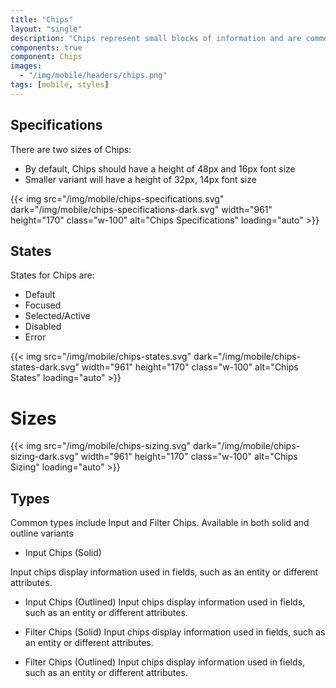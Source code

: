 ```yaml
---
title: "Chips"
layout: "single"
description: "Chips represent small blocks of information and are commonly used for input or filtering."
components: true
component: Chips
images:
  - "/img/mobile/headers/chips.png"
tags: [mobile, styles]
---
```


## Specifications

There are two sizes of Chips:

- By default, Chips should have a height of 48px and 16px font size
- Smaller variant will have a height of 32px, 14px font size

{{< img src="/img/mobile/chips-specifications.svg" dark="/img/mobile/chips-specifications-dark.svg" width="961" height="170" class="w-100" alt="Chips Specifications" loading="auto" >}}

## States

States for Chips are:
- Default
- Focused
- Selected/Active
- Disabled
- Error

{{< img src="/img/mobile/chips-states.svg" dark="/img/mobile/chips-states-dark.svg" width="961" height="170" class="w-100" alt="Chips States" loading="auto" >}}

# Sizes

{{< img src="/img/mobile/chips-sizing.svg" dark="/img/mobile/chips-sizing-dark.svg" width="961" height="170" class="w-100" alt="Chips Sizing" loading="auto" >}}

## Types

Common types include Input and Filter Chips. Available in both solid and outline variants

- Input Chips (Solid)

Input chips display information used in fields, such as an entity or different attributes.

- Input Chips (Outlined)
Input chips display information used in fields, such as an entity or different attributes.

- Filter Chips (Solid)
Input chips display information used in fields, such as an entity or different attributes.

- Filter Chips (Outlined)
Input chips display information used in fields, such as an entity or different attributes.
